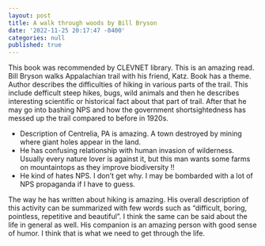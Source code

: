 ```yaml
---
layout: post
title: A walk through woods by Bill Bryson
date: '2022-11-25 20:17:47 -0400'
categories: null
published: true
---
```


This book was recommended by CLEVNET library. This is an amazing read. Bill Bryson walks Appalachian trail with his friend, Katz. Book has a theme. Author describes the difficulties of hiking in various parts of the trail. This include defficult steep hikes, bugs, wild animals and then he describes interesting scientific or historical fact about that part of trail. After that he may go into bashing NPS and how the government shortsightedness has messed up the trail compared to before in 1920s. 

- Description of Centrelia, PA is amazing. A town destroyed by mining where giant holes appear in the land.
- He has confusing relationship with human invasion of wilderness. Usually every nature lover is against it, but this man wants some farms on mountaintops as they improve biodiversity !! 
- He kind of hates NPS. I don’t get why. I may be bombarded with a lot of NPS propaganda if I have to guess. 

The way he has written about hiking is amazing. His overall description of this activity can be summarized with few words such as “difficult, boring, pointless, repetitive and beautiful”. I think the same can be said about the life in general as well.  His companion is an amazing person with good sense of humor. I think that is what we need to get through the life.
